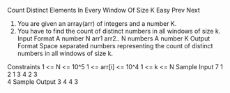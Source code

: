 Count Distinct Elements In Every Window Of Size K
Easy  Prev   Next
1. You are given an array(arr) of integers and a number K.
2. You have to find the count of distinct numbers in all windows of size k.
Input Format
A number N
arr1
arr2.. N numbers
A number K
Output Format
Space separated numbers representing the count of distinct numbers in all windows of size k.

Constraints
1 <= N <= 10^5
1 <= arr[i] <= 10^4
1 <= k <= N
Sample Input
7
1 2 1 3 4 2 3        
4
Sample Output
3 4 4 3 